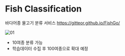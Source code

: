 # Fish Classification
바다어종 물고기 분류 서비스
https://gitteor.github.io/FishGo/

![01](https://user-images.githubusercontent.com/47709585/130359510-eaf33916-bc52-40c8-9529-ea113ff31958.PNG)


- 10여종 분류 가능
- 학습데이터 수집 후 100여종으로 확대 예정
